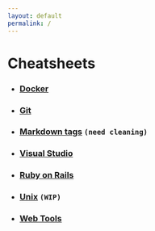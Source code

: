 ```yaml
---
layout: default
permalink: /
---
```


# Cheatsheets

- ### [Docker](https://vincent-clipet.github.io/cheatsheets/docker)
- ### [Git](https://vincent-clipet.github.io/cheatsheets/git)
- ### [Markdown tags](https://vincent-clipet.github.io/cheatsheets/markdown) `(need cleaning)`
- ### [Visual Studio](https://vincent-clipet.github.io/cheatsheets/visual-studio)
- ### [Ruby on Rails](https://vincent-clipet.github.io/cheatsheets/ruby-on-rails)
- ### [Unix](https://vincent-clipet.github.io/cheatsheets/unix) `(WIP)`
- ### [Web Tools](https://vincent-clipet.github.io/cheatsheets/web-tools)
